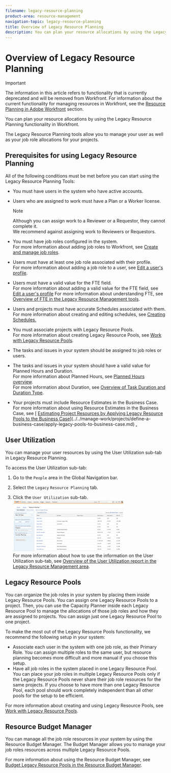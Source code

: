 ```yaml
---
filename: legacy-resource-planning
product-area: resource-management
navigation-topic: legacy-resource-planning
title: Overview of Legacy Resource Planning
description: You can plan your resource allocations by using the Legacy Resource Planning functionality in Workfront.
---
```


# Overview of Legacy Resource Planning

>[!IMPORTANT]
>
>The information in this article refers to functionality that is currently deprecated and will be removed from Workfront. For information about the current functionality for managing resources in Workfront, see the [Resource Planning in Adobe Workfront](../../resource-mgmt/resource-planning/resource-planning-overview.md) section.

You can plan your resource allocations by using the Legacy Resource Planning functionality in Workfront.

The Legacy Resource Planning tools allow you to manage your user as well as your job role allocations for your projects.

## Prerequisites for using Legacy Resource Planning

All of the following conditions must be met before you can start using the Legacy Resource Planning Tools:

* You must have users in the system who have active accounts. 
* Users who are assigned to work must have a Plan or a Worker license.

  >[!NOTE]
  >
  >Although you can assign work to a Reviewer or a Requestor, they cannot complete it.   
  >We recommend against assigning work to Reviewers or Requestors.

* You must have job roles configured in the system.  
  For more information about adding job roles to Workfront, see [Create and manage job roles](../../administration-and-setup/set-up-workfront/organizational-setup/create-manage-job-roles.md).

* Users must have at least one job role associated with their profile.   
  For more information about adding a job role to a user, see [Edit a user's profile](../../administration-and-setup/add-users/create-and-manage-users/edit-a-users-profile.md).

* Users must have a valid value for the FTE field.  
  For more information about adding a valid value for the FTE field, see [Edit a user's profile](../../administration-and-setup/add-users/create-and-manage-users/edit-a-users-profile.md) For more information about understanding FTE, see [Overview of FTE in the Legacy Resource Management tools](../../resource-mgmt/legacy-res-planning/legacy-fte.md).

* Users and projects must have accurate Schedules associated with them.  
  For more information about creating and editing schedules, see [Creating Schedules.](../../administration-and-setup/set-up-workfront/configure-timesheets-schedules/create-schedules.md)

* You must associate projects with Legacy Resource Pools.  
  For more information about creating Legacy Resource Pools, see [Work with Legacy Resource Pools](../../resource-mgmt/legacy-res-planning/work-with-legacy-resource-pools.md).

* The tasks and issues in your system should be assigned to job roles or users.
* The tasks and issues in your system should have a valid value for Planned Hours and Duration.  
  For more information about Planned Hours, see [Planned Hours overview](../../manage-work/tasks/task-information/planned-hours.md).  
  For more information about Duration, see [Overview of Task Duration and Duration Type](../../manage-work/tasks/taskdurtn/task-duration-and-duration-type.md).

* Your projects must include Resource Estimates in the Business Case.  
  For more information about using Resource Estimates in the Business Case, see [ [Estimating Project Resources by Applying Legacy Resource Pools to the Business Case](../../manage-work/projects/define-a-business-case/apply-legacy-pools-to-business-case.md)](../../manage-work/projects/define-a-business-case/apply-legacy-pools-to-business-case.md) [.](../../manage-work/projects/define-a-business-case/apply-legacy-pools-to-business-case.md)

## User Utilization

You can manage your user resources by using the User Utilization sub-tab in Legacy Resource Planning.

To access the User Utilization sub-tab:

1. Go to the `People` area in the Global Navigation bar.
1. Select the `Legacy` `Resource Planning` tab.

1. Click the `User Utilization` sub-tab.  
   ![](assets/screen-shot-2013-09-05-at-2.44.35-pm-350x163.png)  
   For more information about how to use the information on the User Utilization sub-tab, see [Overview of the User Utilization report in the Legacy Resource Management area](../../resource-mgmt/legacy-res-planning/legacy-user-utilization-report.md).

## Legacy Resource Pools

You can organize the job roles in your system by placing them inside Legacy Resource Pools. You can assign one Legacy Resource Pools to a project. Then, you can use the Capacity Planner inside each Legacy Resource Pool to manage the allocations of those job roles and how they are assigned to projects. You can assign just one Legacy Resource Pool to one project.

To make the most out of the Legacy Resource Pools functionality, we recommend the following setup in your system:

* Associate each user in the system with one job role, as their Primary Role. You can assign multiple roles to the same user, but resource planning becomes more difficult and more manual if you choose this setup. 
* Have all job roles in the system placed in one Legacy Resource Pool. You can place your job roles in multiple Legacy Resource Pools only if the Legacy Resource Pools never share their job role resources for the same projects. If you choose to have more than one Legacy Resource Pool, each pool should work completely independent than all other pools for the setup to be efficient.

For more information about creating and using Legacy Resource Pools, see [Work with Legacy Resource Pools](../../resource-mgmt/legacy-res-planning/work-with-legacy-resource-pools.md).

## Resource Budget Manager

You can manage all the job role resources in your system by using the Resource Budget Manager. The Budget Manager allows you to manage your job roles resources across multiple Legacy Resource Pools.

For more information about using the Resource Budget Manager, see [Budget Legacy Resource Pools in the Resource Budget Manager](../../resource-mgmt/legacy-res-planning/budget-legacy-pools-in-budget-manager.md).
